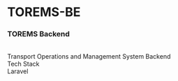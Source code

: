 # TOREMS-BE
<h3>TOREMS Backend</h3>
<br/>
Transport Operations and Management System Backend 
<br/>
Tech Stack
<br/>
Laravel
